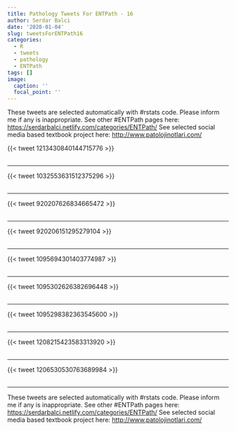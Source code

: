 ```yaml
---
title: Pathology Tweets For ENTPath - 16
author: Serdar Balci
date: '2020-01-04'
slug: tweetsForENTPath16
categories:
  - R
  - tweets
  - pathology
  - ENTPath
tags: []
image:
  caption: ''
  focal_point: ''
---
```



These tweets are selected automatically with #rstats code. Please inform me if any is inappropriate.
See other #ENTPath pages here: https://serdarbalci.netlify.com/categories/ENTPath/ 
See selected social media based textbook project here: http://www.patolojinotlari.com/

{{< tweet 1213430840144715776 >}}
<br>
<br>
<hr>
{{< tweet 1032553631512375296 >}}
<br>
<br>
<hr>
{{< tweet 920207626834665472 >}}
<br>
<br>
<hr>
{{< tweet 920206151295279104 >}}
<br>
<br>
<hr>
{{< tweet 1095694301403774987 >}}
<br>
<br>
<hr>
{{< tweet 1095302626382696448 >}}
<br>
<br>
<hr>
{{< tweet 1095298382363545600 >}}
<br>
<br>
<hr>
{{< tweet 1208215423583313920 >}}
<br>
<br>
<hr>
{{< tweet 1206530530763689984 >}}
<br>
<br>
<hr>


These tweets are selected automatically with #rstats code. Please inform me if any is inappropriate.
See other #ENTPath pages here: https://serdarbalci.netlify.com/categories/ENTPath/ 
See selected social media based textbook project here: http://www.patolojinotlari.com/
